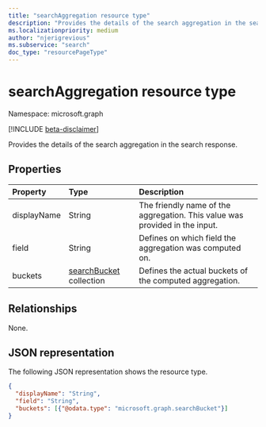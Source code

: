 ```yaml
---
title: "searchAggregation resource type"
description: "Provides the details of the search aggregation in the search response."
ms.localizationpriority: medium
author: "njerigrevious"
ms.subservice: "search"
doc_type: "resourcePageType"
---
```


# searchAggregation resource type

Namespace: microsoft.graph

[!INCLUDE [beta-disclaimer](../../includes/beta-disclaimer.md)]

Provides the details of the search aggregation in the search response.

## Properties

| Property     | Type        | Description |
|:-------------|:------------|:------------|
|displayName|String| The friendly name of the aggregation. This value was provided in the input.|
|field|String| Defines on which field the aggregation was computed on.|
|buckets|[searchBucket](searchbucket.md) collection| Defines the actual buckets of the computed aggregation.|

## Relationships

None.

## JSON representation

The following JSON representation shows the resource type.


<!-- {
  "blockType": "resource",
  "optionalProperties": [

  ],
  "@odata.type": "microsoft.graph.searchAggregation",
  "baseType": null
}-->

```json
{
  "displayName": "String",
  "field": "String",  
  "buckets": [{"@odata.type": "microsoft.graph.searchBucket"}]
}
```
